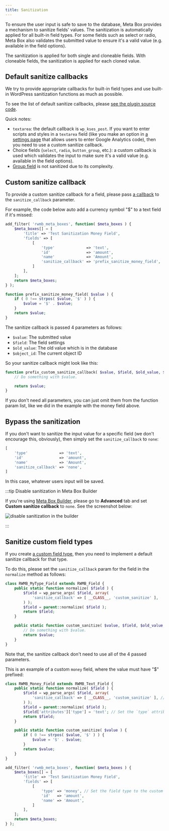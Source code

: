 ```yaml
---
title: Sanitization
---
```


To ensure the user input is safe to save to the database, Meta Box provides a mechanism to sanitize fields' values. The sanitization is automatically applied for all built-in field types. For some fields such as select or radio, Meta Box also validates the submitted value to ensure it's a valid value (e.g. available in the field options).

The sanitization is applied for both single and cloneable fields. With cloneable fields, the sanitization is applied for each cloned value.

## Default sanitize callbacks

We try to provide appropriate callbacks for built-in field types and use built-in WordPress sanitization functions as much as possible.

To see the list of default sanitize callbacks, please [see the plugin source code](https://github.com/wpmetabox/meta-box/blob/master/inc/sanitizer.php#L50).

Quick notes:

- `textarea`: the default callback is `wp_kses_post`. If you want to enter scripts and styles in a `textarea` field (like you make an option in [a settings page](https://metabox.io/plugins/mb-settings-page/) that allows users to enter Google Analytics code), then you need to use a custom sanitize callback.
- Choice fields (`select`, `radio`, `button_group`, etc.): a custom callback is used which validates the input to make sure it's a valid value (e.g. available in the field options).
- [Group field](https://metabox.io/plugins/meta-box-group/) is not sanitized due to its complexity.

## Custom sanitize callback

To provide a custom sanitize callback for a field, please pass [a callback](https://secure.php.net/manual/en/language.types.callable.php) to the `sanitize_callback` parameter.

For example, the code below auto add a currency symbol "$" to a text field if it's missed:

```php
add_filter( 'rwmb_meta_boxes', function( $meta_boxes ) {
    $meta_boxes[] = [
        'title' => 'Test Sanitization Money Field',
        'fields' => [
            [
                'type'              => 'text',
                'id'                => 'amount',
                'name'              => 'Amount',
                'sanitize_callback' => 'prefix_sanitize_money_field',
            ]
        ],
    ];
    return $meta_boxes;
} );

function prefix_sanitize_money_field( $value ) {
    if ( 0 !== strpos( $value, '$' ) ) {
        $value = '$' . $value;
    }
    return $value;
}
```

The sanitize callback is passed 4 parameters as follows:

- `$value`: The submitted value
- `$field`: The field settings
- `$old_value`: The old value which is in the database
- `$object_id`: The current object ID

So your sanitize callback might look like this:

```php
function prefix_custom_sanitize_callback( $value, $field, $old_value, $object_id ) {
    // Do something with $value.

    return $value;
}
```

If you don't need all parameters, you can just omit them from the function param list, like we did in the example with the money field above.

## Bypass the sanitization

If you don't want to sanitize the input value for a specific field (we don't encourage this, obviously), then simply set the `sanitize_callback` to `none`:

```php
[
    'type'              => 'text',
    'id'                => 'amount',
    'name'              => 'Amount',
    'sanitize_callback' => 'none',
]
```

In this case, whatever users input will be saved.

:::tip Disable sanitization in Meta Box Builder

If you're using [Meta Box Builder](/extensions/meta-box-builder/), please go to **Advanced** tab and set **Custom sanitize callback** to `none`. See the screenshot below:

![disable sanitization in the builder](https://i.imgur.com/hqzOpTt.png)

:::

## Sanitize custom field types

If you create [a custom field type](https://docs.metabox.io/custom-field-type/), then you need to implement a default sanitize callback for that type.

To do this, please set the `sanitize_callback` param for the field in the `normalize` method as follows:

```php
class RWMB_MyType_Field extends RWMB_Field {
    public static function normalize( $field ) {
        $field = wp_parse_args( $field, array(
            'sanitize_callback' => [ __CLASS__, 'custom_sanitize' ],
        ) );
        $field = parent::normalize( $field );
        return $field;
    }

    public static function custom_sanitize( $value, $field, $old_value, $object_id ) {
        // Do something with $value.
        return $value;
    }
}
```

Note that, the sanitize callback don't need to use all of the 4 passed parameters.

This is an example of a custom `money` field, where the value must have "$" prefixed:

```php
class RWMB_Money_Field extends RWMB_Text_Field {
    public static function normalize( $field ) {
        $field = wp_parse_args( $field, array(
            'sanitize_callback' => [ __CLASS__, 'custom_sanitize' ], // Specify a custom sanitize callback.
        ) );
        $field = parent::normalize( $field );
        $field['attributes']['type'] = 'text'; // Set the `type` attribute to `text` to let users enter the data.
        return $field;
    }

    public static function custom_sanitize( $value ) {
        if ( 0 !== strpos( $value, '$' ) ) {
            $value = '$' . $value;
        }
        return $value;
    }
}

add_filter( 'rwmb_meta_boxes', function( $meta_boxes ) {
    $meta_boxes[] = [
        'title' => 'Test Sanitization Money Field',
        'fields' => [
            [
                'type' => 'money', // Set the field type to the custom 'money' type.
                'id'   => 'amount',
                'name' => 'Amount',
            ]
        ],
    ];
    return $meta_boxes;
} );
```

